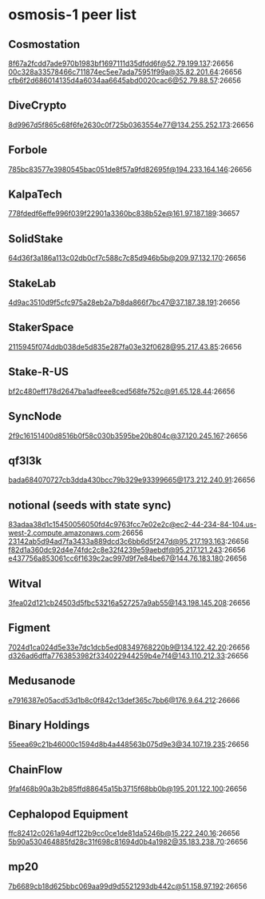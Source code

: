 # osmosis-1 peer list

## Cosmostation

8f67a2fcdd7ade970b1983bf1697111d35dfdd6f@52.79.199.137:26656
00c328a33578466c711874ec5ee7ada75951f99a@35.82.201.64:26656
cfb6f2d686014135d4a6034aa6645abd0020cac6@52.79.88.57:26656

## DiveCrypto
8d9967d5f865c68f6fe2630c0f725b0363554e77@134.255.252.173:26656

## Forbole
785bc83577e3980545bac051de8f57a9fd82695f@194.233.164.146:26656

## KalpaTech
778fdedf6effe996f039f22901a3360bc838b52e@161.97.187.189:36657

## SolidStake
64d36f3a186a113c02db0cf7c588c7c85d946b5b@209.97.132.170:26656

## StakeLab
4d9ac3510d9f5cfc975a28eb2a7b8da866f7bc47@37.187.38.191:26656

## StakerSpace
2115945f074ddb038de5d835e287fa03e32f0628@95.217.43.85:26656

## Stake-R-US
bf2c480eff178d2647ba1adfeee8ced568fe752c@91.65.128.44:26656

## SyncNode
2f9c16151400d8516b0f58c030b3595be20b804c@37.120.245.167:26656

## qf3l3k
bada684070727cb3dda430bcc79b329e93399665@173.212.240.91:26656

## notional (seeds with state sync)
83adaa38d1c15450056050fd4c9763fcc7e02e2c@ec2-44-234-84-104.us-west-2.compute.amazonaws.com:26656
23142ab5d94ad7fa3433a889dcd3c6bb6d5f247d@95.217.193.163:26656
f82d1a360dc92d4e74fdc2c8e32f4239e59aebdf@95.217.121.243:26656
e437756a853061cc6f1639c2ac997d9f7e84be67@144.76.183.180:26656

## Witval
3fea02d121cb24503d5fbc53216a527257a9ab55@143.198.145.208:26656


## Figment
7024d1ca024d5e33e7dc1dcb5ed08349768220b9@134.122.42.20:26656
d326ad6dffa7763853982f334022944259b4e7f4@143.110.212.33:26656

## Medusanode
e7916387e05acd53d1b8c0f842c13def365c7bb6@176.9.64.212:26666

## Binary Holdings
55eea69c21b46000c1594d8b4a448563b075d9e3@34.107.19.235:26656

## ChainFlow
9faf468b90a3b2b85ffd88645a15b3715f68bb0b@195.201.122.100:26656

## Cephalopod Equipment
ffc82412c0261a94df122b9cc0ce1de81da5246b@15.222.240.16:26656
5b90a530464885fd28c31f698c81694d0b4a1982@35.183.238.70:26656

## mp20
7b6689cb18d625bbc069aa99d9d5521293db442c@51.158.97.192:26656
